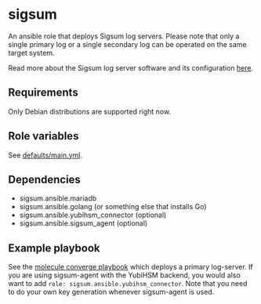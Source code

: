 sigsum
======
An ansible role that deploys Sigsum log servers.  Please note that only a single
primary log or a single secondary log can be operated on the same target system.

Read more about the Sigsum log server software and its configuration
[here](https://git.glasklar.is/sigsum/core/log-go/-/tree/main/doc#configuring-and-using-the-log-server-implementation).

Requirements
------------
Only Debian distributions are supported right now.

Role variables
--------------
See [defaults/main.yml](./defaults/main.yml).

Dependencies
------------
* sigsum.ansible.mariadb
* sigsum.ansible.golang (or something else that installs Go)
* sigsum.ansible.yubihsm_connector (optional)
* sigsum.ansible.sigsum_agent (optional)

Example playbook
----------------
See the [molecule converge playbook](../../molecule/default/converge.yml) which
deploys a primary log-server.  If you are using sigsum-agent with the YubiHSM
backend, you would also want to add `role: sigsum.ansible.yubihsm_connector`.
Note that you need to do your own key generation whenever sigsum-agent is used.
